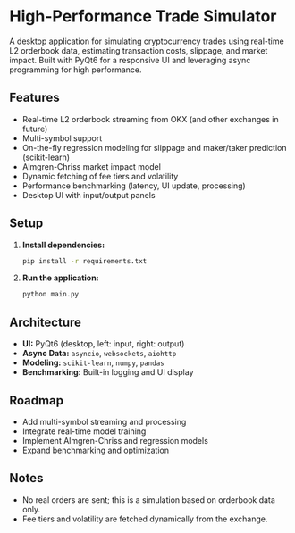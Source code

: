 # High-Performance Trade Simulator

A desktop application for simulating cryptocurrency trades using real-time L2 orderbook data, estimating transaction costs, slippage, and market impact. Built with PyQt6 for a responsive UI and leveraging async programming for high performance.

## Features
- Real-time L2 orderbook streaming from OKX (and other exchanges in future)
- Multi-symbol support
- On-the-fly regression modeling for slippage and maker/taker prediction (scikit-learn)
- Almgren-Chriss market impact model
- Dynamic fetching of fee tiers and volatility
- Performance benchmarking (latency, UI update, processing)
- Desktop UI with input/output panels

## Setup
1. **Install dependencies:**
   ```bash
   pip install -r requirements.txt
   ```
2. **Run the application:**
   ```bash
   python main.py
   ```

## Architecture
- **UI:** PyQt6 (desktop, left: input, right: output)
- **Async Data:** `asyncio`, `websockets`, `aiohttp`
- **Modeling:** `scikit-learn`, `numpy`, `pandas`
- **Benchmarking:** Built-in logging and UI display

## Roadmap
- Add multi-symbol streaming and processing
- Integrate real-time model training
- Implement Almgren-Chriss and regression models
- Expand benchmarking and optimization

## Notes
- No real orders are sent; this is a simulation based on orderbook data only.
- Fee tiers and volatility are fetched dynamically from the exchange. 